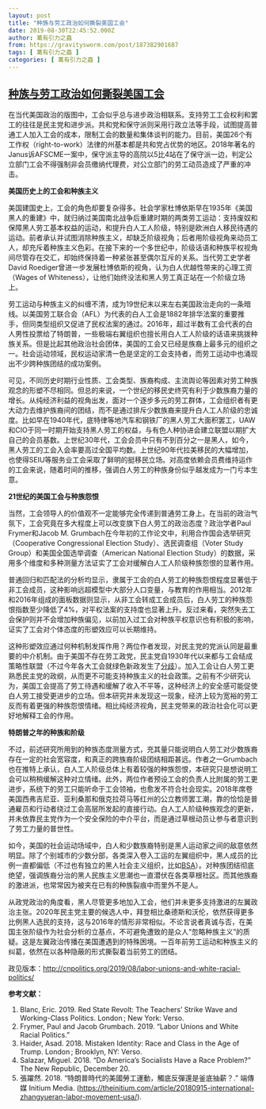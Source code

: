 ```yaml
---
layout: post
title: "种族与劳工政治如何撕裂美国工会"
date: 2019-08-30T22:45:52.000Z
author: 萬有引力之蟲
from: https://gravitysworm.com/post/187382901687
tags: [ 萬有引力之蟲 ]
categories: [ 萬有引力之蟲 ]
---
```

<!--1567205152000-->
[种族与劳工政治如何撕裂美国工会](https://gravitysworm.com/post/187382901687)
------

<div>
<p>在当代美国政治的版图中，工会似乎总与进步政治相联系。支持劳工工会权利和罢工的往往是民主党和进步派。共和党和保守派则采用行政立法等手段，试图提高普通工人加入工会的成本，限制工会的数量和集体谈判的能力。目前，美国26个有工作权（right-to-work）法律的州基本都是共和党占优势的地区。2018年著名的Janus诉AFSCME一案中，保守派主导的高院以5比4站在了保守派一边，判定公立部门工会不得强制非会员缴纳代理费，对公立部门的劳工动员造成了严重的冲击。<br/></p><p><b>美国历史上的工会和种族主义</b></p><p>美国建国史上，工会的角色却要复杂得多。社会学家杜博依斯早在1935年《美国黑人的重建》中，就归纳过美国南北战争后重建时期的两类劳工运动：支持废奴和保障黑人劳工基本权益的运动，和提升白人工人阶级，特别是欧洲白人移民待遇的运动。前者承认并试图消除种族主义，却缺乏阶级视角；后者用阶级视角来动员工人，却充斥着种族主义色彩。在接下来的一个多世纪中，阶级话语和种族平权视角间尽管存在交汇，却始终保持着一种紧张甚至偶尔互斥的关系。当代劳工史学者David Roediger曾进一步发展杜博依斯的视角，认为白人优越性带来的心理工资（Wages of Whiteness），让他们始终没法和黑人劳工真正站在一个阶级立场上。</p><p>劳工运动与种族主义的纠缠不清，成为19世纪末以来左右美国政治走向的一条暗线。以美国劳工联合会（AFL）为代表的白人工会是1882年排华法案的重要推手，但同类型组织又促进了民权法案的通过。2016年，超过半数有工会代表的白人男性投票给了特朗普，一些极端右翼组织也擅长用白人工人阶级的话语来挑拨种族关系。但是比起其他政治社会团体，美国的工会又已经是族裔上最多元的组织之一。社会运动领域，民权运动家清一色是坚定的工会支持者，而劳工运动中也涌现出不少跨种族团结的成功案例。</p><p>可见，不同历史时期行业性质、工会类型、族裔构成、主流舆论等因素对劳工种族观念的形塑不尽相同。但总的来说，一个世纪的移民史终究有利于少数族裔力量的增长。从纯经济利益的视角出发，面对一个逐步多元的劳工群体，工会组织者有更大动力去维护族裔间的团结，而不是通过排斥少数族裔来提升白人工人阶级的忠诚度。比如早在1940年代，底特律等地汽车和钢铁厂的黑人劳工大面积罢工，UAW和CIO于同一时期开始支持黑人劳工的权益，与有色人种协进会建立联盟以期扩大自己的会员基数。上世纪30年代，工会会员中只有不到百分之一是黑人，如今，黑人劳工的工会入会率要高过全国平均数。上世纪90年代拉美移民的大幅增加，也使得SEIU等服务业工会采取了鲜明的挺移民立场。对高度依赖会员费维持运作的工会来说，随着时间的推移，强调白人劳工的种族身份似乎越发成为一门亏本生意。</p><p><b>21世纪的美国工会与种族怨恨</b></p><p>当然，工会领导人的价值观不一定能够完全传递到普通劳工身上。在当前的政治气氛下，工会究竟在多大程度上可以改变旗下白人劳工的政治态度？政治学者Paul Frymer和Jacob M. Grumbach在今年初的工作论文中，利用合作国会选举研究（Cooperative Congressional Election Study）、选民调查组（Voter Study Group）和美国全国选举调查（American National Election Study）的数据，采用多个维度和多种测量方法证实了工会对缓解白人工人阶级种族怨恨的显著作用。</p><p>普通回归和匹配法的分析均显示，隶属于工会的白人劳工的种族怨恨程度显著低于非工会成员，这种影响远超模型中大部分人口变量，与教育的作用相当。2012年和2016年组成的面板数据则显示，从非工会转成工会成员后，白人劳工的种族怨恨指数至少降低了4%，对平权法案的支持度也显著上升。反过来看，突然失去工会保护则并不会增加种族偏见，以前加入过工会对种族平权意识也有积极的影响，证实了工会对个体态度的形塑效应可以长期维持。</p><p>这种形塑效应通过何种机制发挥作用？两位作者发现，对民主党的党派认同是最重要的中介机制。由于美国不存在劳工政党，民主党自1930年代以来都与工会结成策略性联盟（不过今年各大工会就绿色新政发生了<a href="https://www.vox.com/2019/5/22/18628299/green-new-deal-labor-union-2020-democrats" target="_blank">分歧</a>）。加入工会让白人劳工更熟悉民主党的政纲，从而更不可能支持种族主义的社会政策。之前有不少研究认为，美国工会提高了劳工待遇和缓解了收入不平等，这种经济上的安全感可能促使白人劳工接受更进步的立场。但本研究并未发现这一现象，经济上较为宽裕的劳工反而有着更强的种族怨恨情绪。相比纯经济视角，民主党带来的政治社会化可以更好地解释工会的作用。</p><p><b>特朗普之年的种族和阶级</b></p><p>不过，前述研究所用到的种族态度测量方式，充其量只能说明白人劳工对少数族裔存在一定的社会宽容度，和真正的跨族裔阶级团结相距甚远。作者之一Grumbach也在推特上承认，白人工人阶级总体上有着较强的种族怨恨，本研究只是想说明工会可以稍稍缓解这种对立情绪。此外，两位作者预设工会的负责人比附属的劳工更进步，系统下的劳工只能听命于工会领袖，也愈发不符合社会现实。2018年席卷美国西弗吉尼亚、亚利桑那和俄克拉荷马等红州的公立教师罢工潮，靠的恰恰是普通雇员和行动者绕过工会高层所发起的直接行动。白人工人阶级种族观念的更新，并未依靠民主党作为一个安全保险的中介平台，而是通过草根动员让参与者意识到了劳工力量的普世性。</p><p>如今，美国的社会运动场域中，白人和少数族裔特别是黑人运动家之间的敌意依然明显。除了个别城市的少数分部，各类深入卷入工运的左翼组织中，黑人成员的比例一直都偏低（不过也有独立的黑人社会主义组织，比如<a href="https://blacksocialists.us/about" target="_blank">BSA</a>）。对种族团结彻底绝望，强调族裔分治的黑人民族主义思潮也一直潜伏在各类草根社区。而其他族裔的激进派，也常常因为被夹在已有的种族裂痕中而里外不是人。</p><p>从政党政治的角度看，黑人尽管更多地加入工会，他们并未更多支持激进的左翼政治主张。2020年民主党主要的候选人中，拜登相比桑德斯和沃伦，依然获得更多比例黑人选民的支持，这与2016年的情形非常相似。不论言说者真诚与否，在美国主张阶级作为社会分析的立基点，不可避免遭致的是众人“忽略种族主义”的质疑。这是左翼政治传播在美国遭遇到的特殊困境。一百年前劳工运动和种族主义的纠葛，依然在以各种隐蔽的形式撕裂着当前劳工的团结。</p><p>政见版本：<a href="http://cnpolitics.org/2019/08/labor-unions-and-white-racial-politics/" target="_blank">http://cnpolitics.org/2019/08/labor-unions-and-white-racial-politics/</a> </p><p><b>参考文献：</b></p><ol><li>Blanc, Eric. 2019. Red State Revolt: The Teachers’ Strike Wave and Working-Class Politics. London ; New York: Verso.</li><li>Frymer, Paul and Jacob Grumbach. 2019. “Labor Unions and White Racial Politics.”</li><li>Haider, Asad. 2018. Mistaken Identity: Race and Class in the Age of Trump. London ; Brooklyn, NY: Verso.</li><li>Salazar, Miguel. 2018. “Do America’s Socialists Have a Race Problem?” The New Republic, December 20.</li><li>張躍然. 2018. “特朗普時代的美國勞工運動，觸底反彈還是釜底抽薪？.” 端傳媒 Initium Media. (<a href="https://theinitium.com/article/20180915-international-zhangyueran-labor-movement-usa/" target="_blank">https://theinitium.com/article/20180915-international-zhangyueran-labor-movement-usa/</a>).</li></ol>
</div>
